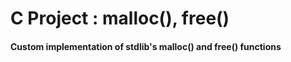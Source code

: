 # C Project : malloc(), free()
#### Custom implementation of stdlib's malloc() and free() functions
